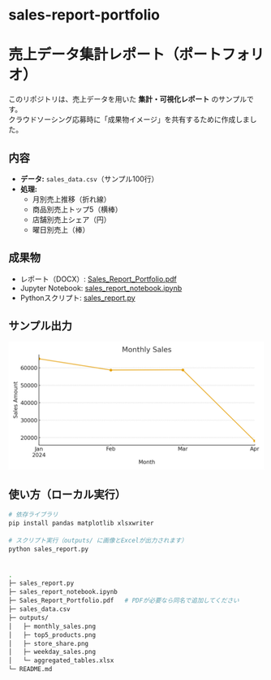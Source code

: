 # sales-report-portfolio


# 売上データ集計レポート（ポートフォリオ）

このリポジトリは、売上データを用いた **集計・可視化レポート** のサンプルです。  
クラウドソーシング応募時に「成果物イメージ」を共有するために作成しました。

## 内容
- **データ:** `sales_data.csv`（サンプル100行）
- **処理:**
  - 月別売上推移（折れ線）
  - 商品別売上トップ5（横棒）
  - 店舗別売上シェア（円）
  - 曜日別売上（棒）

## 成果物
- レポート（DOCX）: [Sales_Report_Portfolio.pdf](./Sales_Report_Portfolio.pdf)
- Jupyter Notebook: [sales_report_notebook.ipynb](./sales_report_notebook.ipynb)
- Pythonスクリプト: [sales_report.py](./sales_report.py)

## サンプル出力
![月別売上](./outputs/monthly_sales.png)

## 使い方（ローカル実行）
```bash
# 依存ライブラリ
pip install pandas matplotlib xlsxwriter

# スクリプト実行（outputs/ に画像とExcelが出力されます）
python sales_report.py


.
├─ sales_report.py
├─ sales_report_notebook.ipynb
├─ Sales_Report_Portfolio.pdf   # PDFが必要なら同名で追加してください
├─ sales_data.csv
├─ outputs/
│   ├─ monthly_sales.png
│   ├─ top5_products.png
│   ├─ store_share.png
│   ├─ weekday_sales.png
│   └─ aggregated_tables.xlsx
└─ README.md

